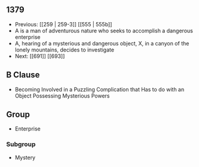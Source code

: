 ## 1379
- Previous: [[259 | 259-3]] [[555 | 555b]] 
- A is a man of adventurous nature who seeks to accomplish a dangerous enterprise
- A, hearing of a mysterious and dangerous object, X, in a canyon of the lonely mountains, decides to investigate
- Next: [[691]] [[693]] 

## B Clause
- Becoming Involved in a Puzzling Complication that Has to do with an Object Possessing Mysterious Powers

## Group
- Enterprise

### Subgroup
- Mystery

